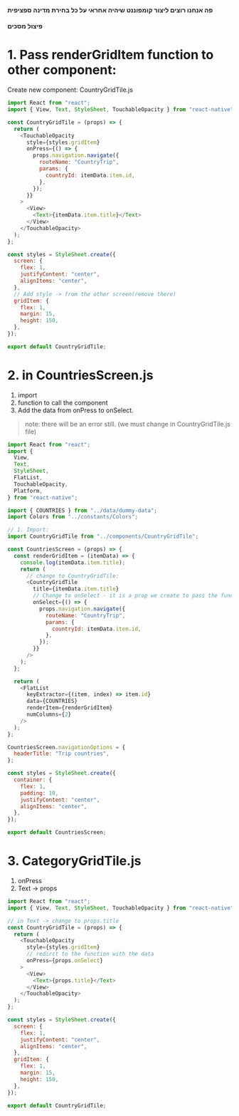 #### פה אנחנו רוצים ליצור קומפוננט שיהיה אחראי על כל בחירת מדינה ספציפית

#### פיצול מסכים

# 1. Pass renderGridItem function to other component:

Create new component: CountryGridTile.js

```js
import React from "react";
import { View, Text, StyleSheet, TouchableOpacity } from "react-native";

const CountryGridTile = (props) => {
  return (
    <TouchableOpacity
      style={styles.gridItem}
      onPress={() => {
        props.navigation.navigate({
          routeName: "CountryTrip",
          params: {
            countryId: itemData.item.id,
          },
        });
      }}
    >
      <View>
        <Text>{itemData.item.title}</Text>
      </View>
    </TouchableOpacity>
  );
};

const styles = StyleSheet.create({
  screen: {
    flex: 1,
    justifyContent: "center",
    alignItems: "center",
  },
  // Add style -> from the other screen(remove there)
  gridItem: {
    flex: 1,
    margin: 15,
    height: 150,
  },
});

export default CountryGridTile;
```

# 2. in CountriesScreen.js

1. import
2. function to call the component
3. Add the data from onPress to onSelect.

> note: there will be an error still. (we must change in CountryGridTile.js file)

```js
import React from "react";
import {
  View,
  Text,
  StyleSheet,
  FlatList,
  TouchableOpacity,
  Platform,
} from "react-native";

import { COUNTRIES } from "../data/dummy-data";
import Colors from "../constants/Colors";

// 1. Import:
import CountryGridTile from "../components/CountryGridTile";

const CountriesScreen = (props) => {
  const renderGridItem = (itemData) => {
    console.log(itemData.item.title);
    return (
      // change to CountryGridTile:
      <CountryGridTile
        title={itemData.item.title}
        // Change to onSelect - it is a prop we create to pass the function to the component
        onSelect={() => {
          props.navigation.navigate({
            routeName: "CountryTrip",
            params: {
              countryId: itemData.item.id,
            },
          });
        }}
      />
    );
  };

  return (
    <FlatList
      keyExtractor={(item, index) => item.id}
      data={COUNTRIES}
      renderItem={renderGridItem}
      numColumns={2}
    />
  );
};

CountriesScreen.navigationOptions = {
  headerTitle: "Trip countries",
};

const styles = StyleSheet.create({
  container: {
    flex: 1,
    padding: 10,
    justifyContent: "center",
    alignItems: "center",
  },
});

export default CountriesScreen;
```

# 3. CategoryGridTile.js

1. onPress
2. Text -> props

```js
import React from "react";
import { View, Text, StyleSheet, TouchableOpacity } from "react-native";

// in Text -> change to props.title
const CountryGridTile = (props) => {
  return (
    <TouchableOpacity
      style={styles.gridItem}
      // redirct to the function with the data
      onPress={props.onSelect}
    >
      <View>
        <Text>{props.title}</Text>
      </View>
    </TouchableOpacity>
  );
};

const styles = StyleSheet.create({
  screen: {
    flex: 1,
    justifyContent: "center",
    alignItems: "center",
  },
  gridItem: {
    flex: 1,
    margin: 15,
    height: 150,
  },
});

export default CountryGridTile;
```
